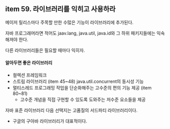 ## item 59. 라이브러리를 익히고 사용하라

메이저 릴리스마다 주목할 만한 수많은 기능이 라이브러리에 추가된다.

자바 프로그래머라면 적어도 jaav.lang, java.util, java.id와 그 하위 패키지들에는 익숙해져야 한다.

다른 라이브러리들은 필요할 때마다 익히자.

#### 알아두면 좋은 라이브러리
- 컬렉션 프레임워크
- 스트림 라이브러리 (item 45~48)
java.util.concurrent의 동시성 기능
- 멀티스레드 프로그래밍 작업을 단순화해주는 고수준의 편의 기능 제공 (item 80~81)
  - 고수준 개념을 직접 구현할 수 있도록 도와주는 저수준 요소들을 제공

자바 표준 라이브러리 다음 선택지는 고품질의 서드파티 라이브러리이다.
- 구글의 구아바 라이브러리가 대표적이다.